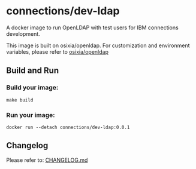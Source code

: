 # connections/dev-ldap
A docker image to run OpenLDAP with test users for IBM connections development.

This image is built on osixia/openldap. For customization and environment variables, please refer to [osixia/openldap](https://github.com/osixia/docker-openldap)

## Build and Run
### Build your image:

	make build

### Run your image:

	docker run --detach connections/dev-ldap:0.0.1

## Changelog

Please refer to: [CHANGELOG.md](CHANGELOG.md)
